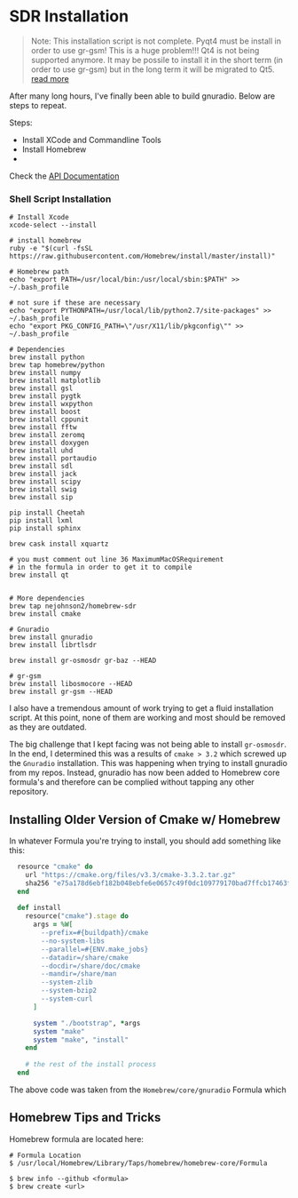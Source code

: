 # SDR Installation

> Note: This installation script is not complete.  Pyqt4 must be install in order to use gr-gsm!  This is a huge problem!!! Qt4 is not being supported anymore.  It may be possile to install it in the short term (in order to use gr-gsm) but in the long term it will be migrated to Qt5.  [read more](http://stackoverflow.com/questions/39690404/brew-install-qt-does-not-work-on-macos-sierra)


After many long hours, I've finally been able to build gnuradio.  Below are steps to repeat.

Steps:

- Install XCode and Commandline Tools
- Install Homebrew
- 


Check the [API Documentation](http://gnuradio.org/doc/doxygen/build_guide.html)


### Shell Script Installation

```shell
# Install Xcode
xcode-select --install

# install homebrew
ruby -e "$(curl -fsSL https://raw.githubusercontent.com/Homebrew/install/master/install)"

# Homebrew path
echo "export PATH=/usr/local/bin:/usr/local/sbin:$PATH" >> ~/.bash_profile

# not sure if these are necessary
echo "export PYTHONPATH=/usr/local/lib/python2.7/site-packages" >> ~/.bash_profile
echo "export PKG_CONFIG_PATH=\"/usr/X11/lib/pkgconfig\"" >> ~/.bash_profile 

# Dependencies
brew install python
brew tap homebrew/python
brew install numpy
brew install matplotlib 
brew install gsl
brew install pygtk
brew install wxpython
brew install boost
brew install cppunit
brew install fftw
brew install zeromq
brew install doxygen
brew install uhd
brew install portaudio
brew install sdl
brew install jack
brew install scipy
brew install swig
brew install sip

pip install Cheetah
pip install lxml
pip install sphinx

brew cask install xquartz

# you must comment out line 36 MaximumMacOSRequirement 
# in the formula in order to get it to compile
brew install qt


# More dependencies
brew tap nejohnson2/homebrew-sdr
brew install cmake

# Gnuradio
brew install gnuradio
brew install librtlsdr

brew install gr-osmosdr gr-baz --HEAD

# gr-gsm
brew install libosmocore --HEAD
brew install gr-gsm --HEAD
```

I also have a tremendous amount of work trying to get a fluid installation script.  At this point, none of them are working and most should be removed as they are outdated.

The big challenge that I kept facing was not being able to install ```gr-osmosdr```.  In the end, I determined this was a results of ```cmake > 3.2``` which screwed up the ```Gnuradio``` installation.  This was happening when trying to install gnuradio from my repos.  Instead, gnuradio has now been added to Homebrew core formula's and therefore can be complied without tapping any other repository.

## Installing Older Version of Cmake w/ Homebrew

In whatever Formula you're trying to install, you should add something like this:

```ruby
  resource "cmake" do
    url "https://cmake.org/files/v3.3/cmake-3.3.2.tar.gz"
    sha256 "e75a178d6ebf182b048ebfe6e0657c49f0dc109779170bad7ffcb17463f2fc22"
  end
  
  def install  
    resource("cmake").stage do
      args = %W[
        --prefix=#{buildpath}/cmake
        --no-system-libs
        --parallel=#{ENV.make_jobs}
        --datadir=/share/cmake
        --docdir=/share/doc/cmake
        --mandir=/share/man
        --system-zlib
        --system-bzip2
        --system-curl
      ]

      system "./bootstrap", *args
      system "make"
      system "make", "install"
    end
  
    # the rest of the install process
  end
```
The above code was taken from the ```Homebrew/core/gnuradio``` Formula which

## Homebrew Tips and Tricks

Homebrew formula are located here:

```pre
# Formula Location
$ /usr/local/Homebrew/Library/Taps/homebrew/homebrew-core/Formula
```


```pre
$ brew info --github <formula>
$ brew create <url>
```
